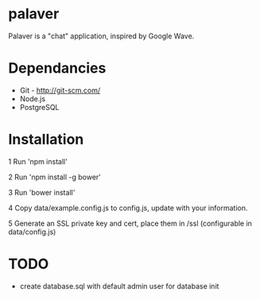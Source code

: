 # palaver

Palaver is a "chat" application, inspired by Google Wave.

# Dependancies

* Git - http://git-scm.com/
* Node.js
* PostgreSQL

# Installation

1 Run 'npm install'

2 Run 'npm install -g bower'

3 Run 'bower install'

4 Copy data/example.config.js to config.js, update with your information.

5 Generate an SSL private key and cert, place them in /ssl (configurable in data/config.js)

# TODO

* create database.sql with default admin user for database init
